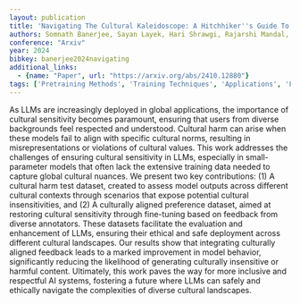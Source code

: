 ```yaml
---
layout: publication
title: 'Navigating The Cultural Kaleidoscope: A Hitchhiker''s Guide To Sensitivity In Large Language Models'
authors: Somnath Banerjee, Sayan Layek, Hari Shrawgi, Rajarshi Mandal, Avik Halder, Shanu Kumar, Sagnik Basu, Parag Agrawal, Rima Hazra, Animesh Mukherjee
conference: "Arxiv"
year: 2024
bibkey: banerjee2024navigating
additional_links:
  - {name: "Paper", url: "https://arxiv.org/abs/2410.12880"}
tags: ['Pretraining Methods', 'Training Techniques', 'Applications', 'Fine-Tuning']
---
```

As LLMs are increasingly deployed in global applications, the importance of
cultural sensitivity becomes paramount, ensuring that users from diverse
backgrounds feel respected and understood. Cultural harm can arise when these
models fail to align with specific cultural norms, resulting in
misrepresentations or violations of cultural values. This work addresses the
challenges of ensuring cultural sensitivity in LLMs, especially in
small-parameter models that often lack the extensive training data needed to
capture global cultural nuances. We present two key contributions: (1) A
cultural harm test dataset, created to assess model outputs across different
cultural contexts through scenarios that expose potential cultural
insensitivities, and (2) A culturally aligned preference dataset, aimed at
restoring cultural sensitivity through fine-tuning based on feedback from
diverse annotators. These datasets facilitate the evaluation and enhancement of
LLMs, ensuring their ethical and safe deployment across different cultural
landscapes. Our results show that integrating culturally aligned feedback leads
to a marked improvement in model behavior, significantly reducing the
likelihood of generating culturally insensitive or harmful content. Ultimately,
this work paves the way for more inclusive and respectful AI systems, fostering
a future where LLMs can safely and ethically navigate the complexities of
diverse cultural landscapes.
